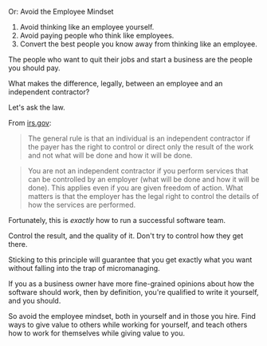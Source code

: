 Or: Avoid the Employee Mindset

1. Avoid thinking like an employee yourself.
2. Avoid paying people who think like employees.
3. Convert the best people you know away from thinking like an employee.

The people who want to quit their jobs and start a business are the people you should pay.

What makes the difference, legally, between an employee and an independent contractor?

Let's ask the law.

From [irs.gov](https://www.irs.gov/businesses/small-businesses-self-employed/independent-contractor-defined):

> The general rule is that an individual is an independent contractor if the payer has the right to control or direct only the result of the work and not what will be done and how it will be done.

> You are not an independent contractor if you perform services that can be controlled by an employer (what will be done and how it will be done). This applies even if you are given freedom of action. What matters is that the employer has the legal right to control the details of how the services are performed.

Fortunately, this is _exactly_ how to run a successful software team.

Control the result, and the quality of it.
Don't try to control how they get there.

Sticking to this principle will guarantee that you get exactly what you want without falling into the trap of micromanaging.

If you as a business owner have more fine-grained opinions about how the software should work, then by definition, you're qualified to write it yourself, and you should.

So avoid the employee mindset, both in yourself and in those you hire. Find ways to give value to others while working for yourself, and teach others how to work for themselves while giving value to you.
